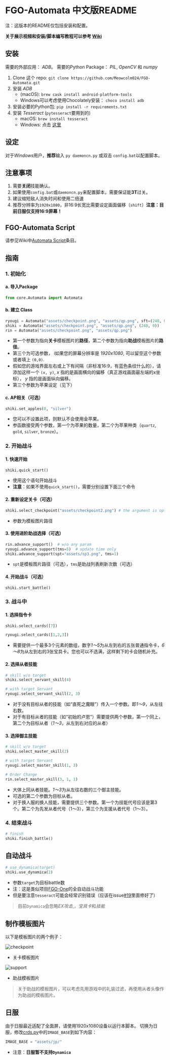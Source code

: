 # FGO-Automata 中文版README

注：这版本的README仅包括安装和配置。

**关于展示视频和安装/脚本编写教程可以参考 [Wiki](https://github.com/Meowcolm024/FGO-Automata/wiki)**

## 安装

需要的外部应用： *ADB*。 需要的Python Package： *PIL*, *OpenCV* 和 *numpy*

1. Clone 这个 repo: ```git clone https://github.com/Meowcolm024/FGO-Automata.git```
2. 安装 *ADB*
    - (macOS): ```brew cask install android-platform-tools```
    - Windows可以考虑使用Chocolately安装： ```choco install adb```
3. 安装必要的Python包: ```pip install -r requirements.txt```
4. 安装 *Tesseract* (`pytesseract`要用到的)
   - macOS: ```brew install tesseract```
   - Windows: 点击 [这里](https://github.com/tesseract-ocr/tesseract/wiki#windows)

## 设定

对于*Windows*用户，**推荐**输入 `py daemoncn.py` 或双击 `config.bat`以配置脚本。

## 注意事项

1. 需要**关闭**技能确认。
2. 如果使用`config.bat`或`daemoncn.py`来配置脚本，需要保证能**3T**过关。
3. 建议缩短敌人消失时间和使用二倍速
4. 推荐分辨率为`1920x1080`，非16:9长宽比需要设定画面偏移（`shift`）**注意：目前日服仅支持16:9屏幕！**

## FGO-Automata Script

请参见Wiki中[Automata Script](https://github.com/Meowcolm024/FGO-Automata/wiki/Automata-Script)条目。

## 指南

### 1. 初始化

#### a. 导入Package

```python
from core.Automata import Automata
```

#### b. 建立 Class

```python
ryougi = Automata("assets/checkpoint.png", "assets/qp.png", sft=(248, 0), apl=(1, "silver"))
shiki = Automata("assets/checkpoint.png", "assets/qp.png", (248, 0))
rin = Automata("assets/checkpoint.png", "assets/qp.png")
```

- 第一个参数为指向**关卡**模板图片的**路径**，第二个参数为指向**助战**模板图片的**路径**。
- 第三个为可选参数， i如果您的屏幕分辨率是 *1920x1080*, 可以留空这个参数或者填上 `(0,0)`.
- 假如您的游戏界面左右或上下有间隔（非标准16:9，有蓝色条纹什么的），请添加这样一个 `(x, y)`, *x* 指的是画面横向的偏移（真正游戏画面最左端的x坐标）， *y* 指的是画面纵向偏移。
- 第三个参数为苹果设定（见下）

#### c. AP相关（可选）

```python
shiki.set_apples(0, "silver")
```

- 您可以不设置此项，则默认不会使用金苹果。
- 参函数接受两个参数，第一个为苹果的数量，第二个为苹果种类（`quartz`, `gold`, `silver`, `bronze`）。

### 2. 开始战斗

#### 1. 快速开始

```python
shiki.quick_start()
```

- 使用这个语句开始战斗
- **注意**：如果不使用`quick_start()`，需要分别设置下面三个命令

#### 2. 重新设定关卡（可选）

```python
shiki.select_checkpoint("assets/checkpoint2.png") # the argument is optional
```

- 参数为模板图片路径

#### 3. 使用进阶助战选择（可选）

```python
rin.advance_support()  # w/o any param
ryougi.advance_support(tms=5)  # update time only
shiki.advance_support(spt="assets/sp3.png", tms=1)
```

- `spt`是模板图片路径（可选），`tms`是助战列表刷新次数（可选）

#### 4. 开始战斗（可选）

```python
shiki.start_battle()
```

### 3. 战斗中

#### 1. 选择指令卡

```python
shiki.select_cards([7])
```

```python
ryougi.select_cards([1,2,3])
```

- 需要提供一个最多3个元素的数组，数字*1～5*为从左到右的五张普通指令卡，*6～8*为从左到右的3张宝具卡。您也可以不选满，这样剩下的卡会随机补充。

#### 2. 选择从者技能

```python
# skill w/o target
shiki.select_servant_skill(4)
```

```python
# with target Servant
ryougi.select_servant_skill(2, 3)
```

- 对于没有目标从者的技能（如“直死之魔眼”）传入一个参数。即*1～9*，从左往右数。
- 对于有目标从者的技能（如“初始的卢恩”）需要提供两个参数，第一个同上，第二个为目标从者（*1～3*，从左到右对应的从者）

#### 3. 选择御主技能

```python
# skill w/o target
shiki.select_master_skill(2)
```

```python
# with target Servant
ryougi.select_master_skill(1, 3)
```

```python
# Order Change
rin.select_master_skill(3, 1, 1)
```

- 大体上同从者技能。*1～3*为从左往右数的三个御主技能。
- 可选的第二个参数为目标从者。
- 对于换人服的换人技能，需要提供三个参数。第一个为技能代号应该是第3个。第二个为先发从者代号（1～3），第三个为支援从者代号（1～3）。

### 4. 结束战斗

```python
# finish
shiki.finish_battle()
```

## 自动战斗

```python
# use_dynamica(target)
shiki.use_dynamica(2)
```

- 参数`target`为目标battle数
- 注：这是类似项目[FGO-One](https://github.com/Meowcolm024/FGO-One)的全自动战斗功能
- 但是要注意`tesseract`可能会经常识别错误（应该在issue[#19](https://github.com/Meowcolm024/FGO-Automata/issues/19)里面修好了）

> 目前`Dynamica`会忽略*EX攻击*,，*宝具卡*和*技能*

## 制作模板图片

以下是模板图片的两个例子：

![checkpoint](assets/eg-ckp.png)

- 关卡模板图片

![support](assets/eg-sp2.png)

- 助战模板图片

> 关于助战的模板图片，可以考虑先用游戏中的礼装过滤，再使用从者头像作为助战的模板图片。

## 日服

由于日服最近适配了全面屏，请使用1920x1080设备以运行本脚本。
切换为日服，修改[crds.py](core/crds.py)中的`IMAGE_BASE`到如下内容：

``` python
IMAGE_BASE = "assets/jp/"
```

- 注意：**日服暂不支持`Dynamica`**
